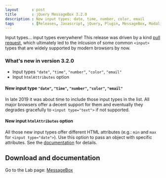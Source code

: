 ```yaml
---
layout      : post
title       : jQuery MessageBox 3.2.0
description : New input types: date, time, number, color, email
tags        : [Releases, Javascript, jQuery, Plugin, MessageBox, Modal, Dialog, Alert, Confirm, Prompt]
---
```



Input types... input types everywhere!
This release was driven by a kind [pull request](https://github.com/gasparesganga/jquery-message-box/pull/7), which ultimately led to the inlcusion of some common `<input>` types that are widely supported by modern browsers by now.


### What's new in version 3.2.0
- Input types `"date"`, `"time"`, `"number"`, `"color"`, `"email"`
- Input `htmlAttributes` option


#### New input type `"date"`, `"time"`, `"number"`, `"color"`, `"email"`
In late 2019 it was about time to include those input types in the list. All major browsers offer a decent support for them and eventually they degrades gracefully to `<input type="text">` if not supported.

#### New input `htmlAttributes` option
All those new input types offer different HTML attributes (e.g.: `min` and `max` for `<input type="date">`). Use this option to pass an object with specific attributes. See the [documentation](/labs/jquery-message-box/#custom-inputs-configuration) for details.



## Download and documentation

Go to the Lab page: [MessageBox](/labs/jquery-message-box/)
